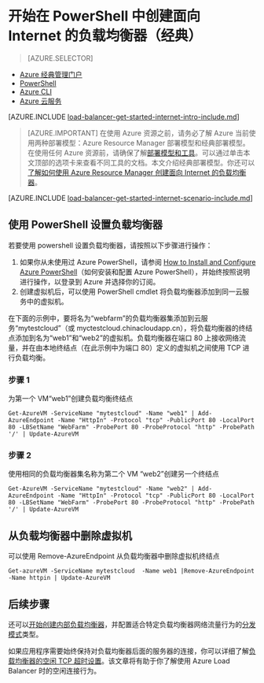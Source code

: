 <properties
    pageTitle="开始使用 PowerShell 在经典模式下创建面向 Internet 的负载均衡器 | Azure"
    description="了解如何使用 PowerShell 在经典模式下创建面向 Internet 的负载均衡器"
    services="load-balancer"
    documentationcenter="na"
    author="kumudd"
    manager="timlt"
    tags="azure-service-management" />
<tags
    ms.assetid="73e8bfa4-8086-4ef0-9e35-9e00b24be319"
    ms.service="load-balancer"
    ms.devlang="na"
    ms.topic="get-started-article"
    ms.tgt_pltfrm="na"
    ms.workload="infrastructure-services"
    ms.date="04/05/2016"
    wacn.date="01/13/2017"
    ms.author="kumud" />  


# 开始在 PowerShell 中创建面向 Internet 的负载均衡器（经典）
> [AZURE.SELECTOR]
- [Azure 经典管理门户](/documentation/articles/load-balancer-get-started-internet-classic-portal/)
- [PowerShell](/documentation/articles/load-balancer-get-started-internet-classic-ps/)
- [Azure CLI](/documentation/articles/load-balancer-get-started-internet-classic-cli/)
- [Azure 云服务](/documentation/articles/load-balancer-get-started-internet-classic-cloud/)

[AZURE.INCLUDE [load-balancer-get-started-internet-intro-include.md](../../includes/load-balancer-get-started-internet-intro-include.md)]

> [AZURE.IMPORTANT]
在使用 Azure 资源之前，请务必了解 Azure 当前使用两种部署模型：Azure Resource Manager 部署模型和经典部署模型。在使用任何 Azure 资源前，请确保了解[部署模型和工具](/documentation/articles/azure-classic-rm/)。可以通过单击本文顶部的选项卡来查看不同工具的文档。本文介绍经典部署模型。你还可以[了解如何使用 Azure Resource Manager 创建面向 Internet 的负载均衡器](/documentation/articles/load-balancer-get-started-internet-arm-ps/)。

[AZURE.INCLUDE [load-balancer-get-started-internet-scenario-include.md](../../includes/load-balancer-get-started-internet-scenario-include.md)]

## 使用 PowerShell 设置负载均衡器

若要使用 powershell 设置负载均衡器，请按照以下步骤进行操作：

1. 如果你从未使用过 Azure PowerShell，请参阅 [How to Install and Configure Azure PowerShell](https://docs.microsoft.com/powershell/azureps-cmdlets-docs)（如何安装和配置 Azure PowerShell），并始终按照说明进行操作，以登录到 Azure 并选择你的订阅。
2. 创建虚拟机后，可以使用 PowerShell cmdlet 将负载均衡器添加到同一云服务中的虚拟机。

在下面的示例中，要将名为“webfarm”的负载均衡器集添加到云服务“mytestcloud”（或 myctestcloud.chinacloudapp.cn），将负载均衡器的终结点添加到名为“web1”和“web2”的虚拟机。负载均衡器在端口 80 上接收网络流量，并在由本地终结点（在此示例中为端口 80）定义的虚拟机之间使用 TCP 进行负载均衡。

### 步骤 1

为第一个 VM“web1”创建负载均衡终结点

    Get-AzureVM -ServiceName "mytestcloud" -Name "web1" | Add-AzureEndpoint -Name "HttpIn" -Protocol "tcp" -PublicPort 80 -LocalPort 80 -LBSetName "WebFarm" -ProbePort 80 -ProbeProtocol "http" -ProbePath '/' | Update-AzureVM

### 步骤 2

使用相同的负载均衡器集名称为第二个 VM “web2”创建另一个终结点

    Get-AzureVM -ServiceName "mytestcloud" -Name "web2" | Add-AzureEndpoint -Name "HttpIn" -Protocol "tcp" -PublicPort 80 -LocalPort 80 -LBSetName "WebFarm" -ProbePort 80 -ProbeProtocol "http" -ProbePath '/' | Update-AzureVM

## 从负载均衡器中删除虚拟机

可以使用 Remove-AzureEndpoint 从负载均衡器中删除虚拟机终结点

    Get-azureVM -ServiceName mytestcloud  -Name web1 |Remove-AzureEndpoint -Name httpin | Update-AzureVM

## 后续步骤

还可以[开始创建内部负载均衡器](/documentation/articles/load-balancer-get-started-ilb-classic-ps/)，并配置适合特定负载均衡器网络流量行为的[分发模式](/documentation/articles/load-balancer-distribution-mode/)类型。

如果应用程序需要始终保持对负载均衡器后面的服务器的连接，你可以详细了解[负载均衡器的空闲 TCP 超时设置](/documentation/articles/load-balancer-tcp-idle-timeout/)。该文章将有助于你了解使用 Azure Load Balancer 时的空闲连接行为。

<!---HONumber=Mooncake_0109_2017-->